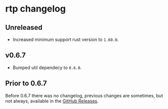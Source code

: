 # rtp changelog

## Unreleased

* Increased minimum support rust version to `1.60.0`.

## v0.6.7

* Bumped util dependecy to `0.6.0`.

## Prior to 0.6.7

Before 0.6.7 there was no changelog, previous changes are sometimes, but not always, available in the [GitHub Releases](https://github.com/webrtc-rs/rtp/releases).

